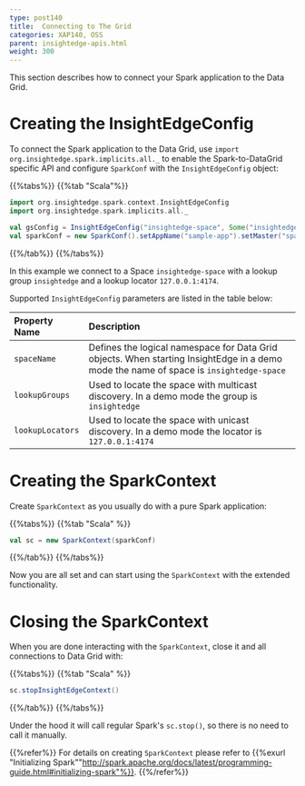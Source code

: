 ```yaml
---
type: post140
title:  Connecting to The Grid
categories: XAP140, OSS
parent: insightedge-apis.html
weight: 300
---
```


This section describes how to connect your Spark application to the Data Grid.

# Creating the InsightEdgeConfig

To connect the Spark application to the Data Grid, use `import org.insightedge.spark.implicits.all._` to enable the Spark-to-DataGrid specific API and configure `SparkConf` with the `InsightEdgeConfig` object:

{{%tabs%}}
{{%tab "Scala"%}}
```scala
import org.insightedge.spark.context.InsightEdgeConfig
import org.insightedge.spark.implicits.all._

val gsConfig = InsightEdgeConfig("insightedge-space", Some("insightedge"), Some("127.0.0.1:4174"))
val sparkConf = new SparkConf().setAppName("sample-app").setMaster("spark://127.0.0.1:7077").setInsightEdgeConfig(gsConfig)
```
{{%/tab%}}
{{%/tabs%}}

In this example we connect to a Space `insightedge-space` with a lookup group `insightedge` and a lookup locator `127.0.0.1:4174`.

Supported `InsightEdgeConfig` parameters are listed in the table below:

| Property Name | Description                                                                                                                                      |
|:-----------------|:-------------------------------------------------------------------------------------------------------------------------------------------------|
| `spaceName`      | Defines the logical namespace for Data Grid objects. When starting InsightEdge in a demo mode the name of space is `insightedge-space`|
| `lookupGroups`   | Used to locate the space with multicast discovery. In a demo mode the group is `insightedge`                                 |
| `lookupLocators` | Used to locate the space with unicast discovery. In a demo mode the locator is `127.0.0.1:4174`                            |


# Creating the SparkContext

Create `SparkContext` as you usually do with a pure Spark application:

{{%tabs%}}
{{%tab "Scala" %}}
```scala
val sc = new SparkContext(sparkConf)
```
{{%/tab%}}
{{%/tabs%}}

Now you are all set and can start using the `SparkContext` with the extended functionality.


# Closing the SparkContext

When you are done interacting with the `SparkContext`, close it and all connections to Data Grid with:

{{%tabs%}}
{{%tab "Scala" %}}
```scala
sc.stopInsightEdgeContext()
```
{{%/tab%}}
{{%/tabs%}}

Under the hood it will call regular Spark's `sc.stop()`, so there is no need to call it manually.


{{%refer%}}
For details on creating `SparkContext` please refer to {{%exurl "Initializing Spark""http://spark.apache.org/docs/latest/programming-guide.html#initializing-spark"%}}.
{{%/refer%}}
